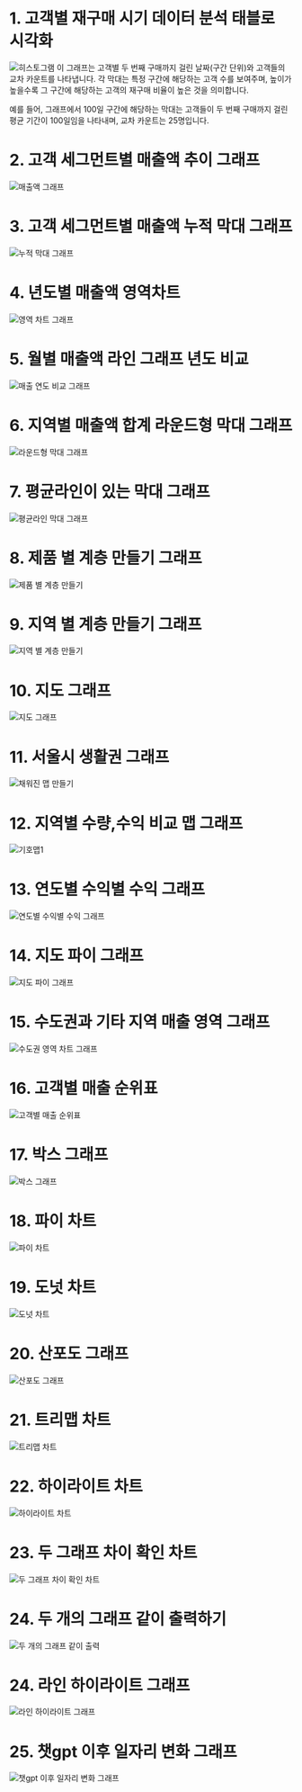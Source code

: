 # 1. 고객별 재구매 시기 데이터 분석 태블로 시각화

![히스토그램](https://github.com/son-jy/tableau_graph/blob/main/%ED%9E%88%EC%8A%A4%ED%86%A0%EA%B7%B8%EB%9E%A8.png)
이 그래프는 고객별 두 번째 구매까지 걸린 날짜(구간 단위)와 고객들의 교차 카운트를 나타냅니다. 각 막대는 특정 구간에 해당하는 고객 수를 보여주며, 높이가 높을수록 그 구간에 해당하는 고객의 재구매 비율이 높은 것을 의미합니다. 

예를 들어, 그래프에서 100일 구간에 해당하는 막대는 고객들이 두 번째 구매까지 걸린 평균 기간이 100일임을 나타내며, 교차 카운트는 25명입니다.


# 2. 고객 세그먼트별 매출액 추이 그래프

![매출액 그래프](https://github.com/son-jy/tableau_graph/blob/main/%EC%9D%B4%EC%A4%91%EC%B6%95.png)


# 3. 고객 세그먼트별 매출액 누적 막대 그래프

![누적 막대 그래프](https://github.com/son-jy/tableau_graph/blob/main/%EC%9D%B4%EC%A4%91%EC%B6%95%20%EB%88%84%EC%A0%81%EB%A7%89%EB%8C%80%EA%B7%B8%EB%9E%98%ED%94%84.png)


# 4. 년도별 매출액 영역차트

![영역 차트 그래프](https://github.com/son-jy/tableau_graph/blob/main/%EC%9D%B4%EC%A4%91%EC%B6%95%20%EC%98%81%EC%97%AD%EC%B0%A8%ED%8A%B8.png)


# 5. 월별 매출액 라인 그래프 년도 비교

![매출 연도 비교 그래프](https://github.com/son-jy/tableau_graph/blob/main/%EB%A7%A4%EC%B6%9C%20%EC%97%B0%EB%8F%84%20%EB%B9%84%EA%B5%90.png)


# 6. 지역별 매출액 합계 라운드형 막대 그래프

![라운드형 막대 그래프](https://github.com/son-jy/tableau_graph/blob/main/%EB%9D%BC%EC%9A%B4%EB%93%9C%ED%98%95%20%EB%A7%89%EB%8C%80%EC%B0%A8%ED%8A%B8.png)


# 7. 평균라인이 있는 막대 그래프

![평균라인 막대 그래프](https://github.com/son-jy/tableau_graph/blob/main/%ED%8F%89%EA%B7%A0%20%EA%B8%B0%EC%A4%80%20%EC%B0%A8%ED%8A%B8.png)


# 8. 제품 별 계층 만들기 그래프

![제품 별 계층 만들기](https://github.com/son-jy/tableau_graph/blob/main/%EC%A0%9C%ED%92%88%EB%B3%84%20%EA%B3%84%EC%B8%B5%EB%A7%8C%EB%93%A4%EA%B8%B0.png)


# 9. 지역 별 계층 만들기 그래프

![지역 별 계층 만들기](https://github.com/son-jy/tableau_graph/blob/main/%EC%A7%80%EC%97%AD%EB%B3%84%20%EA%B3%84%EC%B8%B5%EB%A7%8C%EB%93%A4%EA%B8%B0.png)


# 10. 지도 그래프

![지도 그래프](https://github.com/son-jy/tableau_graph/blob/main/%EC%A7%80%EB%A6%AC%EC%A0%81%20%EC%97%AD%ED%95%A0%20%EB%B6%80%EC%97%AC%ED%95%98%EA%B8%B0.png)


# 11. 서울시 생활권 그래프

![채워진 맵 만들기](https://github.com/son-jy/tableau_graph/blob/main/%EC%B1%84%EC%9B%8C%EC%A7%84%20%EB%A7%B5%20%EB%A7%8C%EB%93%A4%EA%B8%B0.png)


# 12. 지역별 수량,수익 비교 맵 그래프

![기호맵1](https://github.com/son-jy/tableau_graph/blob/main/%EA%B8%B0%ED%98%B8%EB%A7%B51.png)


# 13. 연도별 수익별 수익 그래프

![연도별 수익별 수익 그래프](https://github.com/son-jy/tableau_graph/blob/main/%EC%97%B0%EB%8F%84%EB%B3%84%20%EC%88%98%EC%9D%B5%EB%B3%84%20%EC%88%98%EC%9D%B5%20%EA%B7%B8%EB%9E%98%ED%94%84.png)


# 14. 지도 파이 그래프

![지도 파이 그래프](https://github.com/son-jy/tableau_graph/blob/main/%EC%A7%80%EB%8F%84%20%ED%8C%8C%EC%9D%B4%20%EC%B0%A8%ED%8A%B8%20%EA%B7%B8%EB%9E%98%ED%94%84.png)


# 15. 수도권과 기타 지역 매출 영역 그래프

![수도권 영역 차트 그래프](https://github.com/son-jy/tableau_graph/blob/main/%EC%88%98%EB%8F%84%EA%B6%8C%20%EC%98%81%EC%97%AD%20%EC%B0%A8%ED%8A%B8(%EA%B7%B8%EB%A3%B9).png)


# 16. 고객별 매출 순위표

![고객별 매출 순위표](https://github.com/son-jy/tableau_graph/blob/main/%EB%A7%A4%EC%B6%9C%20%EC%83%81%EC%9C%84%20%EA%B3%A0%EA%B0%9D%20%ED%91%9C(%EC%A7%91%ED%95%A9).png)


# 17. 박스 그래프

![박스 그래프](https://github.com/son-jy/tableau_graph/blob/main/%EB%B0%95%EC%8A%A4%20%EA%B7%B8%EB%9E%98%ED%94%84.png)


# 18. 파이 차트

![파이 차트](https://github.com/son-jy/tableau_graph/blob/main/%ED%8C%8C%EC%9D%B4%20%EC%B0%A8%ED%8A%B8.png)


# 19. 도넛 차트

![도넛 차트](https://github.com/son-jy/tableau_graph/blob/main/%EB%8F%84%EB%84%9B%20%EC%B0%A8%ED%8A%B8.png)


# 20. 산포도 그래프

![산포도 그래프](https://github.com/son-jy/tableau_graph/blob/main/%ED%95%A0%EC%9D%B8%EC%9C%A8.png)


# 21. 트리맵 차트

![트리맵 차트](https://github.com/son-jy/tableau_graph/blob/main/%ED%8A%B8%EB%A6%AC%EB%A7%B5%20%EC%B0%A8%ED%8A%B8.png)


# 22. 하이라이트 차트

![하이라이트 차트](https://github.com/son-jy/tableau_graph/blob/main/%ED%95%98%EC%9D%B4%EB%9D%BC%EC%9D%B4%ED%8A%B8%20%EC%B0%A8%ED%8A%B8.png)


# 23. 두 그래프 차이 확인 차트

![두 그래프 차이 확인 차트](https://github.com/son-jy/tableau_graph/blob/main/%EB%91%90%20%EA%B7%B8%EB%9E%98%ED%94%84%20%EC%B0%A8%EC%9D%B4%20%EB%B9%84%EA%B5%90%20.png)


# 24. 두 개의 그래프 같이 출력하기

![두 개의 그래프 같이 출력](https://github.com/son-jy/tableau_graph/blob/main/%EB%91%90%20%EA%B7%B8%EB%9E%98%ED%94%84%20%EA%B0%99%EC%9D%B4%20%EC%B6%9C%EB%A0%A5%ED%95%98%EA%B8%B0.png)


# 24. 라인 하이라이트 그래프

![라인 하이라이트 그래프](https://github.com/son-jy/tableau_graph/blob/main/%EB%9D%BC%EC%9D%B8%20%EC%B0%A8%ED%8A%B8.png)


# 25. 챗gpt 이후 일자리 변화 그래프

![챗gpt 이후 일자리 변화 그래프](https://github.com/son-jy/tableau_graph/blob/main/chatgpt.png)
